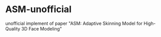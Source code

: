 # ASM-unofficial
unofficial implement of paper "ASM: Adaptive Skinning Model for High-Quality 3D Face Modeling"
